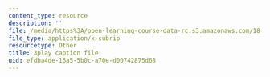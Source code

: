 ```yaml
---
content_type: resource
description: ''
file: /media/https%3A/open-learning-course-data-rc.s3.amazonaws.com/18-01sc-single-variable-calculus-fall-2010/efdba4de16a55b0ca70ed00742875d68_BGE3wb7H2PA.vtt
file_type: application/x-subrip
resourcetype: Other
title: 3play caption file
uid: efdba4de-16a5-5b0c-a70e-d00742875d68
---
```

